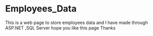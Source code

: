# Employees_Data
This is a web page to store employees data and I have made through ASP.NET ,SQL Server hope you like this page Thanks
